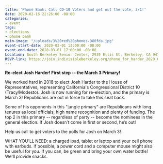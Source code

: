 ```yaml
---
title: 'Phone Bank: Call CD-10 Voters and get out the vote, 3/1!'
date: 2020-02-16 22:26:00 -08:00
categories:
- event
tags:
- elections
- phone bank
main-image: "/uploads/3%20red%20phones-380fda.jpg"
event-start-date: 2020-03-01 13:00:00 -08:00
event-end-date: 2020-03-01 17:00:00 -08:00
Location: South Berkeley Senior Center, 2939 Ellis St, Berkeley, CA 94703
RSVP-link: https://join.indivisibleberkeley.org/phone_for_harder_2020_03_01
---
```


**Re-elect Josh Harder! First step -- the March 3 Primary!**

We worked hard in 2018 to elect Josh Harder to the House of Representatives, representing  California's Congressional District 10 (Tracy/Modesto). Josh is now running for re-election, and the primary is March 3! Republicans are out in force to take this seat back.

Some of his opponents in this "jungle primary" are Republicans with long tenures as local officials, high name recognition and plenty of funding.  The top 2 in this primary -- regardless of party -- become the nominees in the general election. If Josh doesn’t come in first or second, he’s out!

Help us call to get voters to the polls for Josh on March 3!

WHAT YOU'LL NEED: a charged ipad, tablet or laptop and your cell phone with earbuds. If possible, a power cord and a computer mouse might also be useful for you. If you can, be green and bring your own water bottle! We'll provide snacks.